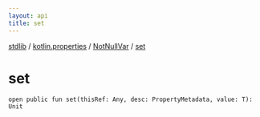 ```yaml
---
layout: api
title: set
---
```

[stdlib](../../index.md) / [kotlin.properties](../index.md) / [NotNullVar](index.md) / [set](set.md)

# set

```
open public fun set(thisRef: Any, desc: PropertyMetadata, value: T): Unit
```
